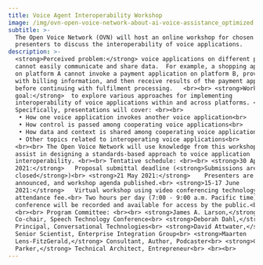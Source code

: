 ```yaml
---
title: Voice Agent Interoperability Workshop
image: /img/ovn-open-voice-network-about-ai-voice-assistance_optimized.jpg
subtitle: >-
  The Open Voice Network (OVN) will host an online workshop for chosen
  presenters to discuss the interoperability of voice applications.
description: >-
  <strong>Perceived problem:</strong> voice applications on different platforms
  cannot easily communicate and share data.  For example, a shopping application
  on platform A cannot invoke a payment application on platform B, provide it
  with billing information, and then receive results of the payment application
  before continuing with fulfilment processing.   <br><br> <strong>Workshop
  goal:</strong>  to explore various approaches for implementing
  interoperability of voice applications within and across platforms. <br><br>
  Specifically, presentations will cover: <br><br>
   • How one voice application invokes another voice application<br>
   • How control is passed among cooperating voice applications<br>
   • How data and context is shared among cooperating voice applications<br>
   • Other topics related to interoperating voice applications<br>
  <br><br> The Open Voice Network will use knowledge from this workshop to
  assist in designing a standards-based approach to voice application
  interoperability. <br><br> Tentative schedule: <br><br> <strong>30 April
  2021:</strong>   Proposal submittal deadline (<strong>Submissions are now
  closed</strong>)<br> <strong>21 May 2021:</strong>    Presenters are
  announced, and workshop agenda published.<br> <strong>15-17 June
  2021:</strong>   Virtual workshop using video conferencing technology.<br> No
  attendance fee.<br> Two hours per day (7:00 - 9:00 a.m. Pacific time). The
  conference will be recorded and available for access by the public.<br>
  <br><br> Program Committee: <br><br> <strong>James A. Larson,</strong> Program
  Co-chair, Speech Technology Conference<br> <strong>Deborah Dahl,</strong>
  Principal, Conversational Technologies<br> <strong>David Attwater,</strong>
  Senior Scientist, Enterprise Integration Group<br> <strong>Maarten
  Lens-FitzGerald,</strong> Consultant, Author, Podcaster<br> <strong>Chris
  Parker,</strong> Technical Architect, Entrepreneur<br> <br><br>
---
```


